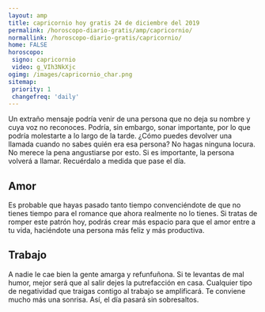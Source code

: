 ```yaml
---
layout: amp
title: capricornio hoy gratis 24 de diciembre del 2019 
permalink: /horoscopo-diario-gratis/amp/capricornio/
normallink: /horoscopo-diario-gratis/capricornio/
home: FALSE
horoscopo:
 signo: capricornio
 video: g_VIh3NkXjc
ogimg: /images/capricornio_char.png
sitemap:
 priority: 1
 changefreq: 'daily'
---
```



Un extraño mensaje podría venir de una persona que no deja su nombre y cuya voz no reconoces. Podría, sin embargo, sonar importante, por lo que podría molestarte a lo largo de la tarde. ¿Cómo puedes devolver una llamada cuando no sabes quién era esa persona? No hagas ninguna locura. No merece la pena angustiarse por esto. Si es importante, la persona volverá a llamar. Recuérdalo a medida que pase el día.

## Amor

Es probable que hayas pasado tanto tiempo convenciéndote de que no tienes tiempo para el romance que ahora realmente no lo tienes. Si tratas de romper este patrón hoy, podrás crear más espacio para que el amor entre a tu vida, haciéndote una persona más feliz y más productiva.

## Trabajo

A nadie le cae bien la gente amarga y refunfuñona. Si te levantas de mal humor, mejor será que al salir dejes la putrefacción en casa. Cualquier tipo de negatividad que traigas contigo al trabajo se amplificará. Te conviene mucho más una sonrisa. Así, el día pasará sin sobresaltos.